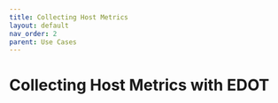 ```yaml
---
title: Collecting Host Metrics
layout: default
nav_order: 2
parent: Use Cases
---
```


# Collecting Host Metrics with EDOT